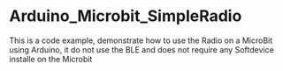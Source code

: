 # Arduino_Microbit_SimpleRadio
This is a code example, demonstrate how to use the Radio on a MicroBit using Arduino, it do not use the BLE and does not require any Softdevice installe on the Microbit

